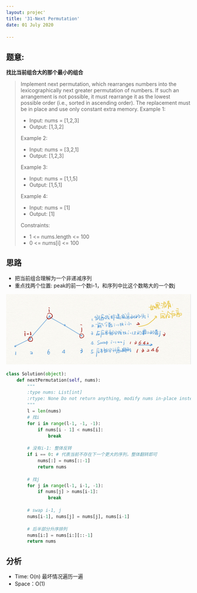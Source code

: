 ```yaml
---
layout: projec'
title: '31-Next Permutation'
date: 01 July 2020

---
```

## 题意: 
**找比当前组合大的那个最小的组合**
> Implement next permutation, which rearranges numbers into the lexicographically next greater permutation of numbers.
> If such an arrangement is not possible, it must rearrange it as the lowest possible order (i.e., sorted in ascending order).
> The replacement must be in place and use only constant extra memory.
> Example 1:
> - Input: nums = [1,2,3]
> - Output: [1,3,2]
> 
> Example 2:
> - Input: nums = [3,2,1]
> - Output: [1,2,3]
> 
> Example 3:
> - Input: nums = [1,1,5]
> - Output: [1,5,1]
>
> Example 4:
> - Input: nums = [1]
> - Output: [1]
>
> Constraints:
> - 1 <= nums.length <= 100
> - 0 <= nums[i] <= 100
## 思路
- 把当前组合理解为一个非递减序列
- 重点找两个位置: peak的前一个数i-1，和序列中比这个数略大的一个数j
<img src= '/assets/img/projects/code/31_NextPermutation.jpeg'>

~~~python
class Solution(object):
    def nextPermutation(self, nums):
        """
        :type nums: List[int]
        :rtype: None Do not return anything, modify nums in-place instead.
        """
        l = len(nums)
        # 找i
        for i in range(l-1, -1, -1):
            if nums[i - 1] < nums[i]:
                break
                
        # 没有i-1: 整体反转
        if i == 0: # 代表当前不存在下一个更大的序列，整体翻转即可
            nums[:] = nums[::-1]
            return nums
        
        # 找j
        for j in range(l-1, i-1, -1):
            if nums[j] > nums[i-1]: 
                break
    
        # swap i-1, j
        nums[i-1], nums[j] = nums[j], nums[i-1]
        
        # 后半部分升序排列
        nums[i:] = nums[i:][::-1]
        return nums
~~~

## 分析
- Time: O(n) 最坏情况遍历一遍
- Space：O(1)
